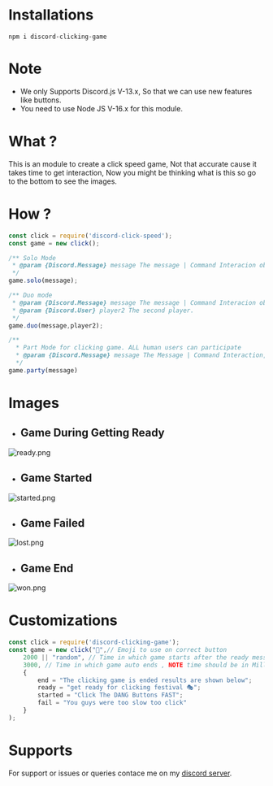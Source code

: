 # Installations
```
npm i discord-clicking-game
```

# Note
- We only Supports Discord.js V-13.x, So that we can use new features like buttons.
- You need to use Node JS V-16.x for this module.

# What ?
This is an module to create a click speed game, Not that accurate cause it takes time to get interaction, Now you might be thinking what is this so go to the bottom to see the images.

# How ?
```js
const click = require('discord-click-speed');
const game = new click();

/** Solo Mode
 * @param {Discord.Message} message The message | Command Interacion object in which command was used
 */
game.solo(message);

/** Duo mode
 * @param {Discord.Message} message The message | Command Interacion object in which command was used
 * @param {Discord.User} player2 The second player.
 */
game.duo(message,player2);

/**
  * Part Mode for clicking game. ALL human users can participate
  * @param {Discord.Message} message The Message | Command Interaction, in which command was used
  */
game.party(message) 
```

# Images
- ## Game During Getting Ready
![ready.png](https://cdn.discordapp.com/attachments/880732844220100608/884046746467053568/unknown.png)

- ## Game Started
![started.png](https://cdn.discordapp.com/attachments/880732844220100608/884046558046347324/unknown.png)

- ## Game Failed
![lost.png](https://cdn.discordapp.com/attachments/880732844220100608/884046826439868466/unknown.png)

- ## Game End
![won.png](https://cdn.discordapp.com/attachments/880732844220100608/884046320329982012/unknown.png)

# Customizations
```js
const click = require('discord-clicking-game');
const game = new click("🎈",// Emoji to use on correct button
    2000 || "random", // Time in which game starts after the ready message
    3000, // Time in which game auto ends , NOTE time should be in Milleseconds
    {
        end = "The clicking game is ended results are shown below";
        ready = "get ready for clicking festival 🎭";
        started = "Click The DANG Buttons FAST";
        fail = "You guys were too slow too click"
    }
);
```

# Supports
For support or issues or queries contace me on my [discord server](https://discord.gg/XYnMTQNTFh).